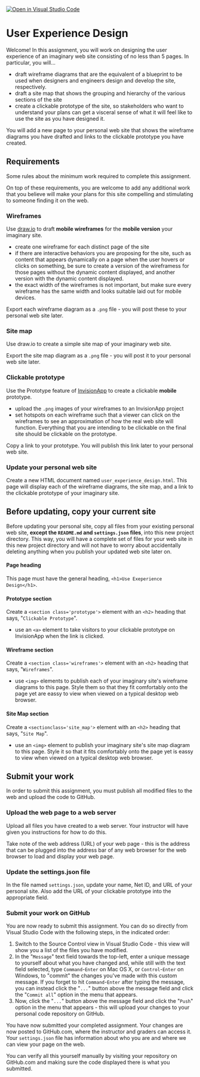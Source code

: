 [![Open in Visual Studio Code](https://classroom.github.com/assets/open-in-vscode-c66648af7eb3fe8bc4f294546bfd86ef473780cde1dea487d3c4ff354943c9ae.svg)](https://classroom.github.com/online_ide?assignment_repo_id=8005753&assignment_repo_type=AssignmentRepo)
# User Experience Design

Welcome! In this assignment, you will work on designing the user experience of an imaginary web site consisting of no less than 5 pages. In particular, you will...

- draft wireframe diagrams that are the equivalent of a blueprint to be used when designers and engineers design and develop the site, respectively.
- draft a site map that shows the grouping and hierarchy of the various sections of the site
- create a clickable prototype of the site, so stakeholders who want to understand your plans can get a visceral sense of what it will feel like to use the site as you have designed it.

You will add a new page to your personal web site that shows the wireframe diagrams you have drafted and links to the clickable prototype you have created.

## Requirements

Some rules about the minimum work required to complete this assignment.

On top of these requirements, you are welcome to add any additional work that you believe will make your plans for this site compelling and stimulating to someone finding it on the web.

### Wireframes

Use [draw.io](https://draw.io) to draft **mobile wireframes** for the **mobile version** your imaginary site.

- create one wireframe for each distinct page of the site
- if there are interactive behaviors you are proposing for the site, such as content that appears dynamically on a page when the user hovers or clicks on something, be sure to create a version of the wireframess for those pages without the dynamic content displayed, and another version with the dynamic content displayed.
- the exact width of the wireframes is not important, but make sure every wireframe has the same width and looks suitable laid out for mobile devices.

Export each wireframe diagram as a `.png` file - you will post these to your personal web site later.

### Site map

Use draw.io to create a simple site map of your imaginary web site.

Export the site map diagram as a `.png` file - you will post it to your personal web site later.

### Clickable prototype

Use the Prototype feature of [InvisionApp](https://invision.com/) to create a clickable **mobile** prototype.

- upload the `.png` images of your wireframes to an InvisionApp project
- set hotspots on each wireframe such that a viewer can click on the wireframes to see an approximation of how the real web site will function. Everything that you are intending to be clickable on the final site should be clickable on the prototype.

Copy a link to your prototype. You will publish this link later to your personal web site.

### Update your personal web site

Create a new HTML document named `user_experience_design.html`. This page will display each of the wireframe diagrams, the site map, and a link to the clickable prototype of your imaginary site.

## Before updating, copy your current site

Before updating your personal site, copy all files from your existing personal web site, **except the `README.md` and `settings.json` files**, into this new project directory. This way, you will have a complete set of files for your web site in this new project directory and will not have to worry about accidentally deleting anything when you publish your updated web site later on.

#### Page heading

This page must have the general heading, `<h1>Use Exeperience Design</h1>`.

#### Prototype section

Create a `<section class='prototype'>` element with an `<h2>` heading that says, "`Clickable Prototype`".

- use an `<a>` element to take visitors to your clickable prototype on InvisionApp when the link is clicked.

#### Wireframe section

Create a `<section class='wireframes'>` element with an `<h2>` heading that says, "`Wireframes`".

- use `<img>` elements to publish each of your imaginary site's wireframe diagrams to this page. Style them so that they fit comfortably onto the page yet are eassy to view when viewed on a typical desktop web browser.

#### Site Map section

Create a `<sectionclass='site_map'>` element with an `<h2>` heading that says, "`Site Map`".

- use an `<img>` element to publish your imaginary site's site map diagram to this page. Style it so that it fits comfortably onto the page yet is eassy to view when viewed on a typical desktop web browser.

## Submit your work

In order to submit this assignment, you must publish all modified files to the web and upload the code to GitHub.

### Upload the web page to a web server

Upload all files you have created to a web server. Your instructor will have given you instructions for how to do this.

Take note of the web address (URL) of your web page - this is the address that can be plugged into the address bar of any web browser for the web browser to load and display your web page.

### Update the settings.json file

In the file named `settings.json`, update your name, Net ID, and URL of your personal site. Also add the URL of your clickable prototype into the appropriate field.

### Submit your work on GitHub

You are now ready to submit this assignment. You can do so directly from Visual Studio Code with the following steps, in the indicated order:

1. Switch to the Source Control view in Visual Studio Code - this view will show you a list of the files you have modified.
1. In the "`Message`" text field towards the top-left, enter a unique message to yourself about what you have changed and, while still with the text field selected, type `Command`-`Enter` on Mac OS X, or `Control`-`Enter` on Windows, to "commit" the changes you've made with this custom message. If you forget to hit `Command`-`Enter` after typing the message, you can instead click the "`...`" button above the message field and click the "`Commit all`" option in the menu that appears.
1. Now, click the "`...`" button above the message field and click the "`Push`" option in the menu that appears - this will upload your changes to your personal code repository on GitHub.

You have now submitted your completed assignment. Your changes are now posted to GitHub.com, where the instructor and graders can access it. Your `settings.json` file has information about who you are and where we can view your page on the web.

You can verify all this yourself manually by visiting your repository on GitHub.com and making sure the code displayed there is what you submitted.
